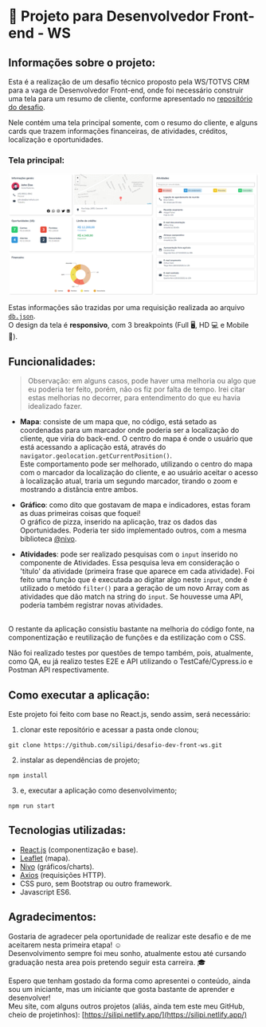 # :rocket: Projeto para Desenvolvedor Front-end - WS

## Informações sobre o projeto:

Esta é a realização de um desafio técnico proposto pela WS/TOTVS CRM para a vaga de Desenvolvedor Front-end, onde foi necessário construir uma tela para um resumo de cliente, conforme apresentado no [repositório do desafio](https://github.com/WealthSystems/frontend-challenge).

Nele contém uma tela principal somente, com o resumo do cliente, e alguns cards que trazem informações financeiras, de atividades, créditos, localização e oportunidades.

### Tela principal:

<img src="./github/tela-principal-full.png" />

Estas informações são trazidas por uma requisição realizada ao arquivo [`db.json`](./public/db.json). <br/> 
O design da tela é **responsivo**, com 3 breakpoints (Full 🖥️, HD 💻 e Mobile 📱).

## Funcionalidades:

> Observação: em alguns casos, pode haver uma melhoria ou algo que eu poderia ter feito, porém, não os fiz por falta de tempo. Irei citar estas melhorias no decorrer, para entendimento do que eu havia idealizado fazer.

- **Mapa**: consiste de um mapa que, no código, está setado as coordenadas para um marcador onde poderia ser a localização do cliente, que viria do back-end. O centro do mapa é onde o usuário que está acessando a aplicação está, através do `navigator.geolocation.getCurrentPosition()`. <br/> 
Este comportamento pode ser melhorado, utilizando o centro do mapa com o marcador da localização do cliente, e ao usuário aceitar o acesso à localização atual, traria um segundo marcador, tirando o zoom e mostrando a distância entre ambos.

- **Gráfico**: como dito que gostavam de mapa e indicadores, estas foram as duas primeiras coisas que foquei! <br/> 
O gráfico de pizza, inserido na aplicação, traz os dados das Oportunidades. Poderia ter sido implementado outros, com a mesma biblioteca [@nivo](https://nivo.rocks/).

- **Atividades**: pode ser realizado pesquisas com o `input` inserido no componente de Atividades. Essa pesquisa leva em consideração o 'título' da atividade (primeira frase que aparece em cada atividade). Foi feito uma função que é executada ao digitar algo neste `input`, onde é utilizado o metódo `filter()` para a geração de um novo Array com as atividades que dão match na string do `input`. Se houvesse uma API, poderia também registrar novas atividades.
<br /><br />

O restante da aplicação consistiu bastante na melhoria do código fonte, na componentização e reutilização de funções e da estilização com o CSS.

Não foi realizado testes por questões de tempo também, pois, atualmente, como QA, eu já realizo testes E2E e API utilizando o TestCafé/Cypress.io e Postman API respectivamente.

## Como executar a aplicação:

Este projeto foi feito com base no React.js, sendo assim, será necessário:
1) clonar este repositório e acessar a pasta onde clonou;
```
git clone https://github.com/silipi/desafio-dev-front-ws.git
```
2) instalar as dependências de projeto;
```
npm install
```
3) e, executar a aplicação como desenvolvimento;
```
npm run start
```

## Tecnologias utilizadas:

- [React.js](https://pt-br.reactjs.org/) (componentização e base).
- [Leaflet](https://react-leaflet.js.org/) (mapa).
- [Nivo](https://nivo.rocks/) (gráficos/charts).
- [Axios](https://github.com/axios/axios) (requisições HTTP).
- CSS puro, sem Bootstrap ou outro framework.
- Javascript ES6.

## Agradecimentos:

Gostaria de agradecer pela oportunidade de realizar este desafio e de me aceitarem nesta primeira etapa! ☺️ <br/>
Desenvolvimento sempre foi meu sonho, atualmente estou até cursando graduação nesta area pois pretendo seguir esta carreira. 🎓 

Espero que tenham gostado da forma como apresentei o conteúdo, ainda sou um iniciante, mas um iniciante que gosta bastante de aprender e desenvolver! <br/>
Meu site, com alguns outros projetos (aliás, ainda tem este meu GitHub, cheio de projetinhos): [https://silipi.netlify.app/](https://silipi.netlify.app/)

